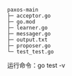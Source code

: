 
```
paxos-main
├─ acceptor.go
├─ go.mod
├─ learner.go
├─ messager.go
├─ output.txt
├─ proposer.go
└─ test_test.go

```
运行命令：go test -v